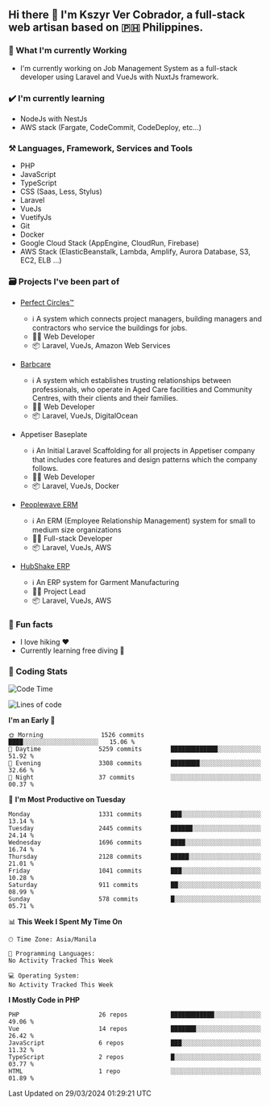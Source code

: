 ## Hi there 👋 I'm Kszyr Ver Cobrador, a full-stack web artisan based on 🇵🇭 Philippines.

### 🚀 What I'm currently Working

- I'm currently working on Job Management System as a full-stack developer using Laravel and VueJs with NuxtJs framework.

### ✔️ I'm currently learning

- NodeJs with NestJs
- AWS stack (Fargate, CodeCommit, CodeDeploy, etc...)

### ⚒️ Languages, Framework, Services and Tools
- PHP
- JavaScript
- TypeScript
- CSS (Saas, Less, Stylus)
- Laravel
- VueJs
- VuetifyJs
- Git
- Docker
- Google Cloud Stack (AppEngine, CloudRun, Firebase)
- AWS Stack (ElasticBeanstalk, Lambda, Amplify, Aurora Database, S3, EC2, ELB ...)


### 🗃 Projects I've been part of

- <a href="https://perfectcircles.com.au/" target="_blank">Perfect Circles™</a>

  - ℹ️ A system which connects project managers, building managers and contractors who service the buildings for jobs.
  - 👨‍💻 Web Developer
  - 📦 Laravel, VueJs, Amazon Web Services

- <a href="https://appetiser.com.au/portfolio/barbcare" target="_blank">Barbcare</a>

  - ℹ️ A system which establishes trusting relationships between professionals, who operate in Aged Care facilities and Community Centres, with their clients and their families.
  - 👨‍💻 Web Developer
  - 📦 Laravel, VueJs, DigitalOcean

- Appetiser Baseplate

  - ℹ️ An Initial Laravel Scaffolding for all projects in Appetiser company that includes core features and design patterns which the company follows.
  - 👨‍💻 Web Developer
  - 📦 Laravel, VueJs, Docker

- <a href="https://peoplewave.co" target="_blank">Peoplewave ERM</a>

  - ℹ️ An ERM (Employee Relationship Management) system for small to medium size organizations
  - 👨‍💻 Full-stack Developer
  - 📦 Laravel, VueJs, AWS

- <a href="https://www.posbang.com/garment-erp" target="_blank">HubShake ERP</a>

  - ℹ️ An ERP system for Garment Manufacturing
  - 👨‍💻 Project Lead
  - 📦 Laravel, VueJs, AWS

### 🌴 Fun facts

- I love hiking ❤️
- Currently learning free diving 🥽

### 🌟 Coding Stats

<!-- WakaTime Stats -->

<!--START_SECTION:waka-->
![Code Time](http://img.shields.io/badge/Code%20Time-2%2C996%20hrs%2019%20mins-blue)

![Lines of code](https://img.shields.io/badge/From%20Hello%20World%20I%27ve%20Written-9.5%20million%20lines%20of%20code-blue)

**I'm an Early 🐤** 

```text
🌞 Morning                1526 commits        ████░░░░░░░░░░░░░░░░░░░░░   15.06 % 
🌆 Daytime                5259 commits        █████████████░░░░░░░░░░░░   51.92 % 
🌃 Evening                3308 commits        ████████░░░░░░░░░░░░░░░░░   32.66 % 
🌙 Night                  37 commits          ░░░░░░░░░░░░░░░░░░░░░░░░░   00.37 % 
```
📅 **I'm Most Productive on Tuesday** 

```text
Monday                   1331 commits        ███░░░░░░░░░░░░░░░░░░░░░░   13.14 % 
Tuesday                  2445 commits        ██████░░░░░░░░░░░░░░░░░░░   24.14 % 
Wednesday                1696 commits        ████░░░░░░░░░░░░░░░░░░░░░   16.74 % 
Thursday                 2128 commits        █████░░░░░░░░░░░░░░░░░░░░   21.01 % 
Friday                   1041 commits        ███░░░░░░░░░░░░░░░░░░░░░░   10.28 % 
Saturday                 911 commits         ██░░░░░░░░░░░░░░░░░░░░░░░   08.99 % 
Sunday                   578 commits         █░░░░░░░░░░░░░░░░░░░░░░░░   05.71 % 
```


📊 **This Week I Spent My Time On** 

```text
🕑︎ Time Zone: Asia/Manila

💬 Programming Languages: 
No Activity Tracked This Week

💻 Operating System: 
No Activity Tracked This Week
```

**I Mostly Code in PHP** 

```text
PHP                      26 repos            ████████████░░░░░░░░░░░░░   49.06 % 
Vue                      14 repos            ███████░░░░░░░░░░░░░░░░░░   26.42 % 
JavaScript               6 repos             ███░░░░░░░░░░░░░░░░░░░░░░   11.32 % 
TypeScript               2 repos             █░░░░░░░░░░░░░░░░░░░░░░░░   03.77 % 
HTML                     1 repo              ░░░░░░░░░░░░░░░░░░░░░░░░░   01.89 % 
```




 Last Updated on 29/03/2024 01:29:21 UTC
<!--END_SECTION:waka-->
